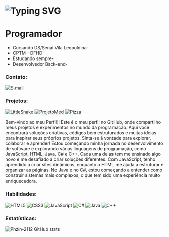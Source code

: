 <h1> <a><img src="https://readme-typing-svg.herokuapp.com?font=Fira+Code&pause=1000&random=false&width=435&lines=Ea%C3%AD+blz%3F+Sou+Phzin.+.+.💻" alt="Typing SVG" /></a> </h1>
<h1>Programador</h1>

-  Cursando DS/Senai Vila Leopoldina-
-  CPTM - DFHD-
-  Estudando sempre-
-  Desenvolvedor Back-end-

### Contato:
  [![E-mail](https://img.shields.io/badge/Email-E34F26?style=for-the-badge&color=01c3f3)](pedrofeliz2701@gmail.com)
   
### Projetos:
 [![LittleSnake](https://img.shields.io/badge/LittleSnake-E34F26?style=for-the-badge&color=32CD32)](https://phzin-2112.github.io/little-snake/index.html)
 [![ProjetoMed](https://img.shields.io/badge/ProjetoMed-E34F26?style=for-the-badge&color=4682B4)](https://phzin-2112.github.io/ProjetoMed-Pedro/index.html)
 [![Pizza](https://img.shields.io/badge/Pizza-E34F26?style=for-the-badge&color=red)](https://phzin-2112.github.io/pizzaaaaaaaa/Pizza-main/index.html)
 <br>

Bem-vindo ao meu Perfil!! Este é o meu perfil no GitHub, onde compartilho meus projetos e experimentos no mundo da programação. Aqui você encontrará soluções criativas, códigos bem estruturados e muitas ideias para inspirar seus próprios projetos. Sinta-se à vontade para explorar, colaborar e aprender!
Estou começando minha jornada no desenvolvimento de software e explorando várias linguagens de programação, como JavaScript, HTML, Java, C# e C++. Cada uma delas tem me ensinado algo novo e me desafiado a criar soluções diferentes. Com JavaScript, tenho aprendido a criar sites dinâmicos, enquanto o HTML me ajuda a estruturar e organizar as páginas. No Java e no C#, estou começando a entender como construir sistemas mais complexos, o que tem sido uma experiência muito enriquecedora.

### Habilidades:
<div style="display: inline_block">
<img align="center" alt="HTML5" src="https://img.shields.io/badge/HTML5-E34F26?style=for-the-badge&logo=html5&logoColor=white"/>
<img align="center" alt="CSS3" src="https://img.shields.io/badge/CSS3-1572B6?style=for-the-badge&logo=css3&logoColor=white"/>
<img align="center" alt="JavaScript" src="https://img.shields.io/badge/JavaScript-F7DF1E?style=for-the-badge&logo=javascript&logoColor=black"/>
<img align="center" alt="C#" src="https://img.shields.io/badge/C%23-239120?style=for-the-badge&logo=c-sharp&logoColor=white"/>
<img align="center" alt="Java" src="https://img.shields.io/badge/Java-ED8B00?style=for-the-badge&logo=openjdk&logoColor=white"/>
<img align="center" alt="C++" src="https://img.shields.io/badge/C++-00599C?style=for-the-badge&logo=c%2B%2B&logoColor=white"/>
</div>


### Estatísticas:

![Phzin-2112 GitHub stats](https://github-readme-stats.vercel.app/api?username=Phzin-2112&show_icons=true&theme=dark)

